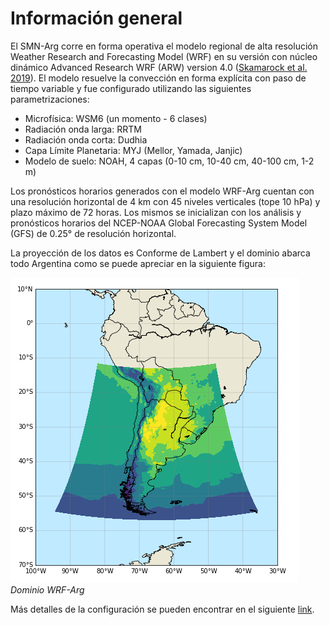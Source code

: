 # Información general

El SMN-Arg corre en forma operativa el modelo regional de alta resolución Weather Research and Forecasting Model (WRF) en su versión con núcleo dinámico Advanced Research WRF (ARW) version 4.0 ([Skamarock et al. 2019](https://www2.mmm.ucar.edu/wrf/users/docs/technote/v4_technote.pdf)). El modelo resuelve la convección en forma explícita con paso de tiempo variable y fue configurado utilizando las siguientes parametrizaciones: <br />
- Microfísica: WSM6 (un momento - 6 clases)
- Radiación onda larga: RRTM
- Radiación onda corta: Dudhia
- Capa Límite Planetaria: MYJ (Mellor, Yamada, Janjic)
- Modelo de suelo: NOAH, 4 capas (0-10 cm, 10-40 cm, 40-100 cm, 1-2 m)

Los pronósticos horarios generados con el modelo WRF-Arg cuentan con una resolución horizontal de 4 km con 45 niveles verticales (tope 10 hPa) y plazo máximo de 72 horas. Los mismos se inicializan con los análisis y pronósticos horarios del NCEP-NOAA Global Forecasting System Model (GFS) de 0.25° de resolución horizontal.<br />

La proyección de los datos es Conforme de Lambert y el dominio abarca todo Argentina como se puede apreciar en la siguiente figura: <br />

![png](../figuras/dominioWRF4.png)  <br /> *Dominio WRF-Arg*

Más detalles de la configuración se pueden encontrar en el siguiente [link](http://repositorio.smn.gob.ar/handle/20.500.12160/1402).
